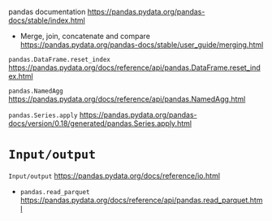 
pandas documentation https://pandas.pydata.org/pandas-docs/stable/index.html
- Merge, join, concatenate and compare https://pandas.pydata.org/pandas-docs/stable/user_guide/merging.html

`pandas.DataFrame.reset_index` https://pandas.pydata.org/docs/reference/api/pandas.DataFrame.reset_index.html

`pandas.NamedAgg` https://pandas.pydata.org/docs/reference/api/pandas.NamedAgg.html

`pandas.Series.apply` https://pandas.pydata.org/pandas-docs/version/0.18/generated/pandas.Series.apply.html

# `Input/output`

`Input/output` https://pandas.pydata.org/docs/reference/io.html
- `pandas.read_parquet` https://pandas.pydata.org/docs/reference/api/pandas.read_parquet.html
